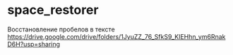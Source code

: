 # space_restorer
Восстановление пробелов в тексте
https://drive.google.com/drive/folders/1JyuZZ_76_SfkS9_KIEHhn_ym6RnakD6H?usp=sharing
